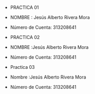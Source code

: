
- PRACTICA 01
- NOMBRE : Jesús Alberto Rivera Mora
- Número de Cuenta: 313208641

- PRACTICA 02
- NOMBRE :Jesús Alberto Rivera Mora
- Número de Cuenta: 313208641

- Practica 03 
- Nombre :Jesús Alberto Rivera Mora
- Número de Cuenta: 313208641
